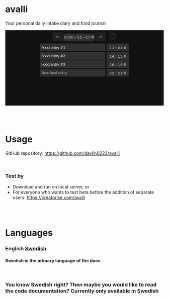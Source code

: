 avalli
=

Your personal daily intake diary and food journal
<br>

![public/index.php](.github/screenshots/application/entries-example.png)

<br><br>

# Usage

GitHub repository: https://github.com/davlin0222/avalli

<br>

### Test by

- Download and run on local server, or
- For everyone who wants to test beta before the addition of separate users:  https://creatorise.com/avalli

<br><br>

# Languages

### English [Swedish](.github/languages/README_sv.md)
#### Swedish is the primary language of the docs

<br>

### You know Swedish right? Then maybe you would like to read the code documentation? Currently only available in Swedish
